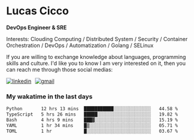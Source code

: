 # Lucas Cicco

**DevOps Engineer & SRE**

Interests: Clouding Computing / Distributed System / Security / Container Orchestration / DevOps / Automatization / Golang / SELinux

If you are willing to exchange knowledge about languages, programming skills and culture. I'd like you to know I am very interested on it, then you can reach me through those social medias:

<div style="display: flex; align-items: center; gap: 10px;">
  <a href="https://www.linkedin.com/in/lucas-vitor-de-cicco" target="_blank">
    <img
      src="https://img.shields.io/badge/-LinkedIn-%230077B5?style=for-the-badge&logo=linkedin&logoColor=white"
      alt="linkedin"
      target="_blank" 
    />
  </a>
  <a href="mailto:lucasvitorx1@gmail.com">
      <img
        src="https://img.shields.io/badge/-Gmail-%23333?style=for-the-badge&logo=gmail&logoColor=white"
        alt="gmail"
        target="_blank"
      />
  </a>
</div>

### My wakatime in the last days

<!--START_SECTION:waka-->

```txt
Python       12 hrs 13 mins  ███████████░░░░░░░░░░░░░░   44.58 %
TypeScript   5 hrs 26 mins   █████░░░░░░░░░░░░░░░░░░░░   19.82 %
Bash         4 hrs 9 mins    ███▓░░░░░░░░░░░░░░░░░░░░░   15.19 %
YAML         1 hr 34 mins    █▒░░░░░░░░░░░░░░░░░░░░░░░   05.71 %
TOML         1 hr            █░░░░░░░░░░░░░░░░░░░░░░░░   03.67 %
```

<!--END_SECTION:waka-->
